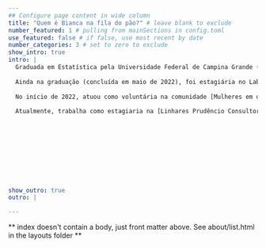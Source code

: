 ```yaml
---
## Configure page content in wide column
title: "Quem é Bianca na fila do pão?" # leave blank to exclude
number_featured: 1 # pulling from mainSections in config.toml
use_featured: false # if false, use most recent by date
number_categories: 3 # set to zero to exclude
show_intro: true
intro: |
  Graduada em Estatística pela Universidade Federal de Campina Grande (UFCG). Participou do Programa de Educação Tutorial (PET), onde ministrou cursos de R e Latex, foi monitora da disciplina Inferência Estatística e iniciação científica na área de Análise Exploratória de Dados. 
  
  Ainda na graduação (concluída em maio de 2022), foi estagiária no Laboratório de Análises Estatística da UFCG e realizou diversas análises que lhe mostraram a importância de entender o contexto dos problemas e como é crucial criar uma narrativa de dados.
  
  No início de 2022, atuou como voluntária na comunidade [Mulheres em dados](https://www.linkedin.com/company/mulheresemdados/?originalSubdomain=br), sendo responsável por ajudar na produção dos conteúdos do Instagram. 
  
  Atualmente, trabalha como estagiaria na [Linhares Prudêncio Consultoria e Gestão Empresarial](https://linharesprudencio.com.br/), onde auxilia a monitorar o financeiro de diversas empresas, bem como controlar gastos, prever problemas, sugerir soluções e apresentar esses dados periodicamente.

  
 


  
  


 
show_outro: true
outro: |

---
```


** index doesn't contain a body, just front matter above.
See about/list.html in the layouts folder **
